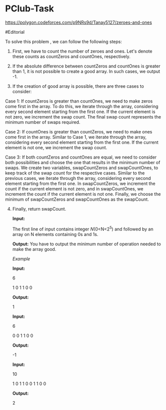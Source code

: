 # PClub-Task
https://polygon.codeforces.com/p9NRs9d/Tanay5127/zeroes-and-ones

#Editorial

To solve this problem , we can follow the following steps:
1. First, we have to count the number of zeroes and ones. Let's denote these counts as countZeros and countOnes, respectively.

2. If the absolute difference between countZeros and countOnes is greater than 1, it is not possible to create a good array. In such cases, we output -1.

3. If the creation of good array is possible, there are three cases to consider:

Case 1: If countZeros is greater than countOnes, we need to make zeros come first in the array. To do this, we iterate through the array, considering every second element   starting from the first one. If the current element is not zero, we increment the swap count. The final swap count represents the minimum number of swaps required.

Case 2: If countOnes is greater than countZeros, we need to make ones come first in the array. Similar to Case 1, we iterate through the array, considering every second       element starting from the first one. If the current element is not one, we increment the swap count.

Case 3: If both countZeros and countOnes are equal, we need to consider both possibilities and choose the one that results in the minimum number of swaps. We create two       variables, swapCountZeros and swapCountOnes, to keep track of the swap count for the respective cases. Similar to the previous cases, we iterate through the array,              considering every second element starting from the first one. In swapCountZeros, we increment the count if the current element is not zero, and in swapCountOnes, we increment the count if the current element is not one. Finally, we choose the minimum of swapCountZeros and swapCountOnes as the swapCount.

4. Finally, return swapCount.

   **Input:**

   The first line of input contains integer *N*(0<N<2<sup>5</sup>) and followed by an array on N elements containing 0s and 1s.

   **Output:**
   You have to output the minimum number of operation needed to make the array good.

   *Example*
   
   **Input:**
   
   6
   
   1 0 1 1 0 0

   **Output:**
   
   1

   **Input:**
   
   6
   
   0 0 1 1 0 0

   **Output:**
   
   -1

   **Input:**
   
   10
   
   1 0 1 1 0 0 1 1 0 0

   **Output:**
   
   2
   
   
   
